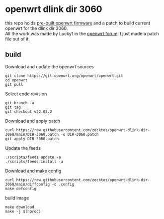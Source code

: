 # openwrt dlink dir 3060
this repo holds [pre-built openwrt firmware](https://github.com/zecktos/openwrt-dlink-dir-3060/releases) and a patch to build current openwrt for the dlink dir 3060.  
All the work was made by Lucky1 in the [openwrt forum](https://forum.openwrt.org/t/adding-openwrt-support-for-dir-3060/94335/42). I just made a patch file out of it.  

## build
Download and update the openwrt sources
```
git clone https://git.openwrt.org/openwrt/openwrt.git
cd openwrt
git pull
 ```
Select code revision
```
git branch -a
git tag
git checkout v22.03.2
```
Download and apply patch
```
curl https://raw.githubusercontent.com/zecktos/openwrt-dlink-dir-3060/main/DIR-3060.patch -o DIR-3060.patch
git apply DIR-3060.patch
```
Update the feeds
```
./scripts/feeds update -a
./scripts/feeds install -a
```
Download and make config
```
curl https://raw.githubusercontent.com/zecktos/openwrt-dlink-dir-3060/main/diffconfig -o .config
make defconfig
```
build image

```
make download
make -j $(nproc)
```
